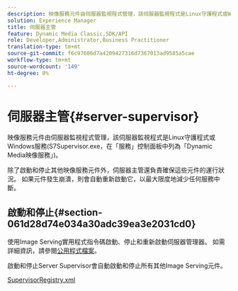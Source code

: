 ```yaml
---
description: 映像服務元件由伺服器監視程式管理，該伺服器監視程式是Linux守護程式或Windows服務(S7Supervisor.exe，在「服務」控制面板中列為「Dynamic Media映像服務」)。
solution: Experience Manager
title: 伺服器主管
feature: Dynamic Media Classic,SDK/API
role: Developer,Administrator,Business Practitioner
translation-type: tm+mt
source-git-commit: f6c97606d7a4209427316d7367013ad9585a5cae
workflow-type: tm+mt
source-wordcount: '149'
ht-degree: 0%

---
```



# 伺服器主管{#server-supervisor}

映像服務元件由伺服器監視程式管理，該伺服器監視程式是Linux守護程式或Windows服務(S7Supervisor.exe，在「服務」控制面板中列為「Dynamic Media映像服務」)。

除了啟動和停止其他映像服務元件外，伺服器主管還負責確保這些元件的運行狀況。 如果元件發生崩潰，則會自動重新啟動它，以最大限度地減少任何服務中斷。

## 啟動和停止{#section-061d28d74e034a30adc39ea3e2031cd0}

使用Image Serving實用程式指令碼啟動、停止和重新啟動伺服器管理器。 如需詳細資訊，請參閱[公用程式檔案](../../../is-api/is-utils/utilities/c-location-of-utilities.md#concept-bae61e53344449af978502cac6be8b5f)。

啟動和停止Server Supervisor會自動啟動和停止所有其他Image Serving元件。

[SupervisorRegistry.xml](../../../is-api/image-serving-api-ref/c-configuration-and-administration/r-server-configuration-files/r-supervisorregistry.md#reference-b55f37a7a7a044d19c1722f5130906c6)
